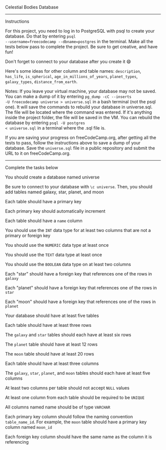 Celestial Bodies Database

--------

Instructions

For this project, you need to log in to PostgreSQL with psql to create your database. Do that by entering <code>psql --username=freecodecamp --dbname=postgres</code> in the terminal. Make all the tests below pass to complete the project. Be sure to get creative, and have fun!

Don't forget to connect to your database after you create it 😄

Here's some ideas for other column and table names: <code>description</code>, <code>has_life</code>, <code>is_spherical</code>, <code>age_in_millions_of_years</code>, <code>planet_types</code>, <code>galaxy_types</code>, <code>distance_from_earth</code>.

Notes:
If you leave your virtual machine, your database may not be saved. You can make a dump of it by entering <code>pg_dump -cC --inserts -U freecodecamp universe > universe.sql</code> in a bash terminal (not the psql one). It will save the commands to rebuild your database in universe.sql. The file will be located where the command was entered. If it's anything inside the project folder, the file will be saved in the VM. You can rebuild the database by entering <code>psql -U postgres < universe.sql</code> in a terminal where the .sql file is.

If you are saving your progress on freeCodeCamp.org, after getting all the tests to pass, follow the instructions above to save a dump of your database. Save the <code>universe.sql</code> file in a public repository and submit the URL to it on freeCodeCamp.org.

--------

Complete the tasks below

You should create a database named universe

Be sure to connect to your database with <code>\c universe</code>. Then, you should add tables named galaxy, star, planet, and moon

Each table should have a primary key

Each primary key should automatically increment

Each table should have a <code>name</code> column

You should use the <code>INT</code> data type for at least two columns that are not a primary or foreign key

You should use the <code>NUMERIC</code> data type at least once

You should use the <code>TEXT</code> data type at least once

You should use the <code>BOOLEAN</code> data type on at least two columns

Each "star" should have a foreign key that references one of the rows in <code>galaxy</code>

Each "planet" should have a foreign key that references one of the rows in <code>star</code>

Each "moon" should have a foreign key that references one of the rows in <code>planet</code>

Your database should have at least five tables

Each table should have at least three rows

The <code>galaxy</code> and <code>star</code> tables should each have at least six rows

The <code>planet</code> table should have at least 12 rows

The <code>moon</code> table should have at least 20 rows

Each table should have at least three columns

The <code>galaxy</code>, <code>star</code>, <code>planet</code>, and <code>moon</code> tables should each have at least five columns

At least two columns per table should not accept <code>NULL</code> values

At least one column from each table should be required to be <code>UNIQUE</code>

All columns named name should be of type <code>VARCHAR</code>

Each primary key column should follow the naming convention <code>table_name_id</code>. For example, the <code>moon</code> table should have a primary key column named <code>moon_id</code>

Each foreign key column should have the same name as the column it is referencing
